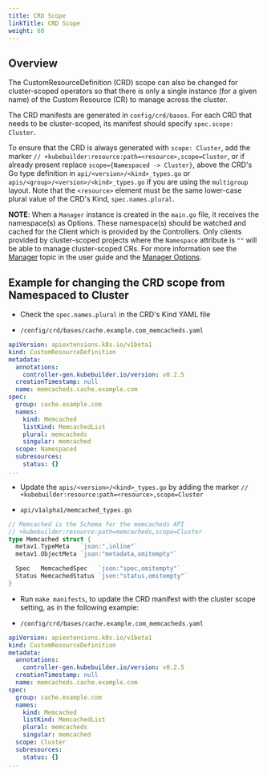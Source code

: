 ```yaml
---
title: CRD Scope
linkTitle: CRD Scope
weight: 60
---
```


## Overview

The CustomResourceDefinition (CRD) scope can also be changed for cluster-scoped operators so that there is only a single
instance (for a given name) of the Custom Resource (CR) to manage across the cluster.

The CRD manifests are generated in `config/crd/bases`. For each CRD that needs to be cluster-scoped, its manifest
should specify `spec.scope: Cluster`.

To ensure that the CRD is always generated with `scope: Cluster`, add the marker
`// +kubebuilder:resource:path=<resource>,scope=Cluster`, or if already present replace `scope={Namespaced -> Cluster}`,
above the CRD's Go type definition in `api/<version>/<kind>_types.go` or `apis/<group>/<version>/<kind>_types.go`
if you are using the `multigroup` layout. Note that the `<resource>`
element must be the same lower-case plural value of the CRD's Kind, `spec.names.plural`.

**NOTE**: When a `Manager` instance is created in the `main.go` file, it receives the namespace(s) as Options.
These namespace(s) should be watched and cached for the Client which is provided by the Controllers. Only clients
provided by cluster-scoped projects where the `Namespace` attribute is `""` will be able to manage cluster-scoped CRs.
For more information see the [Manager][manager_user_guide] topic in the user guide and the
[Manager Options][manager_options].

## Example for changing the CRD scope from Namespaced to Cluster

- Check the `spec.names.plural` in the  CRD's Kind YAML file

* `/config/crd/bases/cache.example.com_memcacheds.yaml`
```YAML
apiVersion: apiextensions.k8s.io/v1beta1
kind: CustomResourceDefinition
metadata:
  annotations:
    controller-gen.kubebuilder.io/version: v0.2.5
  creationTimestamp: null
  name: memcacheds.cache.example.com
spec:
  group: cache.example.com
  names:
    kind: Memcached
    listKind: MemcachedList
    plural: memcacheds
    singular: memcached
  scope: Namespaced
  subresources:
    status: {}
...
```

- Update the `apis/<version>/<kind>_types.go` by adding the
marker `// +kubebuilder:resource:path=<resource>,scope=Cluster`

* `api/v1alpha1/memcached_types.go`

```Go
// Memcached is the Schema for the memcacheds API
// +kubebuilder:resource:path=memcacheds,scope=Cluster
type Memcached struct {
  metav1.TypeMeta   `json:",inline"`
  metav1.ObjectMeta `json:"metadata,omitempty"`

  Spec   MemcachedSpec   `json:"spec,omitempty"`
  Status MemcachedStatus `json:"status,omitempty"`
}
```
- Run `make manifests`, to update the CRD manifest with the cluster scope setting, as in the following example:

* `/config/crd/bases/cache.example.com_memcacheds.yaml`

```YAML
apiVersion: apiextensions.k8s.io/v1beta1
kind: CustomResourceDefinition
metadata:
  annotations:
    controller-gen.kubebuilder.io/version: v0.2.5
  creationTimestamp: null
  name: memcacheds.cache.example.com
spec:
  group: cache.example.com
  names:
    kind: Memcached
    listKind: MemcachedList
    plural: memcacheds
    singular: memcached
  scope: Cluster
  subresources:
    status: {}
...
```

[RBAC]: https://kubernetes.io/docs/reference/access-authn-authz/rbac/
[manager_user_guide]:/docs/building-operators/golang/tutorial/#manager
[manager_options]: https://godoc.org/github.com/kubernetes-sigs/controller-runtime/pkg/manager#Options
